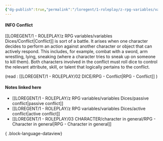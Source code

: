 ```yaml
---
{"dg-publish":true,"permalink":"/loregent/1-roleplay/z-rpg-variables/variables-dices/conflict/"}
---
```


#### INFO Conflict

[[LOREGENT/1 - ROLEPLAY/z RPG variables/variables Dices/Conflict\|Conflict]] is sort of a battle. It arises when one character decides to perform an action against another character or object that can actively respond. This includes, for example, combat with a sword, arm wrestling, lying, sneaking (where a character tries to sneak up on someone to kill them). Both characters involved in the conflict must roll dice to control the relevant attribute, skill, or talent that logically pertains to the conflict.

(read : [[LOREGENT/1 - ROLEPLAY/02 DICE/RPG - Conflict\|RPG - Conflict]] )

#### Notes linked here
- [[LOREGENT/1 - ROLEPLAY/z RPG variables/variables Dices/passive conflict\|passive conflict]]
- [[LOREGENT/1 - ROLEPLAY/z RPG variables/variables Dices/active conflict\|active conflict]]
- [[LOREGENT/1 - ROLEPLAY/03 CHARACTER/character in general/RPG - Character in general\|RPG - Character in general]]

{ .block-language-dataview}
